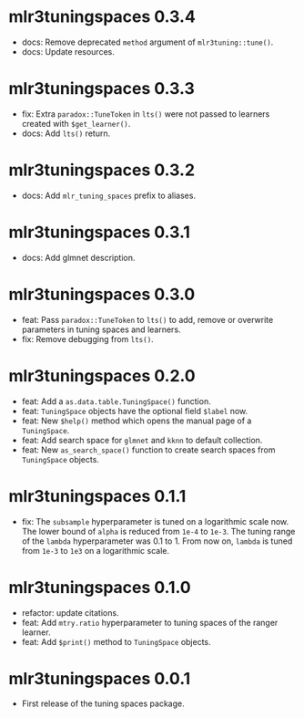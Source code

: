 # mlr3tuningspaces 0.3.4

* docs: Remove deprecated `method` argument of `mlr3tuning::tune()`.
* docs: Update resources.

# mlr3tuningspaces 0.3.3

* fix: Extra `paradox::TuneToken` in `lts()` were not passed to learners created with `$get_learner()`.
* docs: Add `lts()` return.

# mlr3tuningspaces 0.3.2

* docs: Add `mlr_tuning_spaces` prefix to aliases.

# mlr3tuningspaces 0.3.1

* docs: Add glmnet description.

# mlr3tuningspaces 0.3.0

* feat: Pass `paradox::TuneToken` to `lts()` to add, remove or overwrite parameters in tuning spaces and learners.
* fix: Remove debugging from `lts()`.

# mlr3tuningspaces 0.2.0

* feat: Add a `as.data.table.TuningSpace()` function.
* feat: `TuningSpace` objects have the optional field `$label` now.
* feat: New `$help()` method which opens the manual page of a `TuningSpace`.
* feat: Add search space for `glmnet` and `kknn` to default collection.
* feat: New `as_search_space()` function to create search spaces from `TuningSpace` objects.

# mlr3tuningspaces 0.1.1

* fix: The `subsample` hyperparameter is tuned on a logarithmic scale now.
  The lower bound of `alpha` is reduced from `1e-4` to `1e-3`.
  The tuning range of the `lambda` hyperparameter was 0.1 to 1.
  From now on, `lambda` is tuned from `1e-3` to `1e3` on a logarithmic scale.

# mlr3tuningspaces 0.1.0

* refactor: update citations.
* feat: Add `mtry.ratio` hyperparameter to tuning spaces of the ranger learner.
* feat: Add `$print()` method to `TuningSpace` objects.

# mlr3tuningspaces 0.0.1

* First release of the tuning spaces package.
